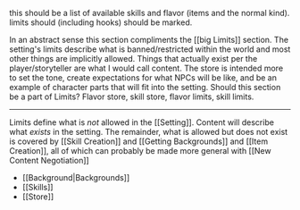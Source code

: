 this should be a list of available skills and flavor (items and the normal kind).
limits should (including hooks) should be marked.

In an abstract sense this section compliments the [[big Limits]] section. The setting's limits describe what is banned/restricted within the world and most other things are implicitly allowed. Things that actually exist per the player/storyteller are what I would call content. The store is intended more to set the tone, create expectations for what NPCs will be like, and be an example of character parts that will fit into the setting. Should this section be a part of Limits? Flavor store, skill store, flavor limits, skill limits.

---

Limits define what is *not* allowed in the [[Setting]]. Content will describe what *exists* in the setting. The remainder, what is allowed but does not exist is covered by [[Skill Creation]] and [[Getting Backgrounds]] and [[Item Creation]], all of which can probably be made more general with [[New Content Negotiation]]
- [[Background|Backgrounds]]
- [[Skills]]
- [[Store]]